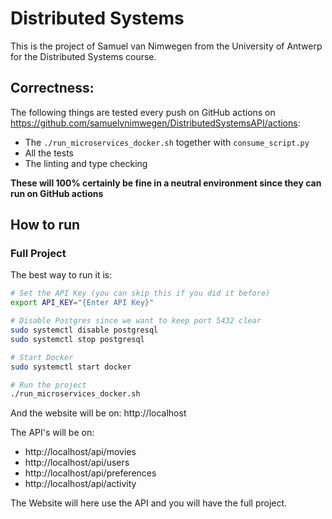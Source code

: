# Distributed Systems

This is the project of Samuel van Nimwegen from the University of Antwerp for the Distributed Systems course.

## Correctness:
The following things are tested every push on GitHub actions on https://github.com/samuelvnimwegen/DistributedSystemsAPI/actions:
- The `./run_microservices_docker.sh` together with `consume_script.py`
- All the tests
- The linting and type checking

**These will 100% certainly be fine in a neutral environment since they can run on GitHub actions**

## How to run
### Full Project
The best way to run it is:
```bash
# Set the API Key (you can skip this if you did it before)
export API_KEY="{Enter API Key}"

# Disable Postgres since we want to keep port 5432 clear
sudo systemctl disable postgresql
sudo systemctl stop postgresql

# Start Docker
sudo systemctl start docker

# Run the project
./run_microservices_docker.sh
```
And the website will be on:
http://localhost

The API's will be on:
- http://localhost/api/movies
- http://localhost/api/users
- http://localhost/api/preferences
- http://localhost/api/activity

The Website will here use the API and you will have the full project.





